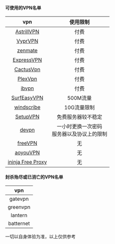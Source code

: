 #### 可使用的VPN名单
vpn|使用限制|
|:-:|:-:|
|[AstrillVPN](https://www.astrill.com/home)|付费|
|[VyprVPN](https://www.goldenfrog.com/zh/vyprvpn)|付费|
|[zenmate](https://zenmate.com/)|付费|
|[ExpressVPN](https://www.expressvpn.com)|付费|
|[CactusVpn](https://www.cactusvpn.com)|付费|
|[PlexVpn](https://www.plexvip.com/)|付费|
|[ibvpn](https://www.ibvpn.com)|付费|
|[SurfEasyVPN](https://www.surfeasy.com)| 500M流量|
|[windscribe](https://chn.windscribe.com)|10G流量限制|
|[SetupVPN](https://setupvpn.com/)|免费服务器较不稳定|
|[devpn](https://devpn.info/)| 一小时更换一次密码<br>服务器以及协议上的限制|
|[freeVPN](https://www.freevpn.pw/zh-cn)|无|
|[aoyouVPN](http://www.aoyouvpn.com)|无|
|[ininja Free Proxy](https://ininja.org)|无|

#### 封杀殆尽或已消亡的VPN名单
|vpn|
|:-:|
|gatevpn|
|greenvpn|
|lantern|
|batternet|

一切以自身体验为准，以上仅供参考